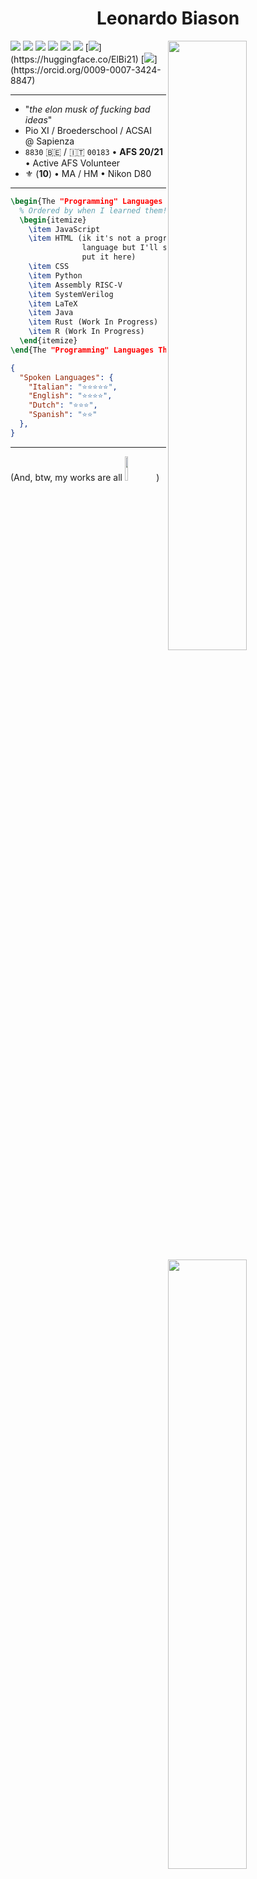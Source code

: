 <h1 align="center">Leonardo Biason</h1>

<img align="right" src="https://i.imgur.com/T3kJAdb.png" width="50%">
<img align="right" src="https://i.imgur.com/U0j1l6V.png" width="50%">
<img align="right" src="https://i.imgur.com/HVvAkeT.png" width="50%">


[![](https://img.shields.io/badge/-leonardo_biason-informational?style=for-the-badge&logo=Linkedin&logoColor=white&link=https://www.linkedin.com/in/leonardobiason/)](https://www.linkedin.com/in/leonardobiason)
[![](https://img.shields.io/badge/-Diapa-orange?style=for-the-badge&logo=Reddit&logoColor=white&link=https://www.reddit.com/user/diapa_/)](https://www.reddit.com/user/diapa_)
[![](https://img.shields.io/badge/-ElBi2112-blueviolet?style=for-the-badge&logo=Twitch&logoColor=white&link=https://www.twitch.tv/elbi2112/)](https://www.twitch.tv/elbi2112)
[![](https://img.shields.io/badge/-Diapa-9cf?style=for-the-badge&logo=X&logoColor=black&link=https://www.twitter.com/diapa_/)](https://www.twitter.com/diapa_)
[![](https://img.shields.io/badge/-Leonardo_Diapa-critical?style=for-the-badge&logo=YouTube&logoColor=white&link=https://www.youtube.com/@diapa_/)](https://www.youtube.com/@diapa_)
[![](https://img.shields.io/badge/-Leonardo_Diapa-7851a9?style=for-the-badge&logo=Mastodon&logoColor=white&link=https://mastodon.social/@diapa)](https://mastodon.social/@diapa)
[![](https://img.shields.io/badge/-ElBi21-ecc948?style=for-the-badge&logo=HuggingFace&logoColor=black&link=[[https://mastodon.social/@diapa](https://huggingface.co/ElBi21)](https://huggingface.co/ElBi21))](https://huggingface.co/ElBi21)
[![](https://img.shields.io/badge/-Leonardo_Biason-9dd56e?style=for-the-badge&logo=ORCID&logoColor=black&link=[https://orcid.org/0009-0007-3424-8847](https://orcid.org/0009-0007-3424-8847))](https://orcid.org/0009-0007-3424-8847)


---

- "_the elon musk of fucking bad ideas_"
- Pio XI / Broederschool / ACSAI @ Sapienza
- `8830` 🇧🇪 / 🇮🇹 `00183` • **AFS 20/21** • Active AFS Volunteer
- ⚜️ (**10**) • MA / HM • Nikon D80

---

```latex
\begin{The "Programming" Languages That I Know}
  % Ordered by when I learned them!
  \begin{itemize}
    \item JavaScript
    \item HTML (ik it's not a programming
                language but I'll still
                put it here)
    \item CSS
    \item Python
    \item Assembly RISC-V
    \item SystemVerilog
    \item LaTeX
    \item Java
    \item Rust (Work In Progress)
    \item R (Work In Progress)
  \end{itemize}
\end{The "Programming" Languages That I Know}
```

```json
{
  "Spoken Languages": {
    "Italian": "⭐⭐⭐⭐⭐",
    "English": "⭐⭐⭐⭐",
    "Dutch": "⭐⭐⭐",
    "Spanish": "⭐⭐"
  },
}
```
---

(And, btw, my works are all <a href="https://brainmade.org"><img width="10%" src="https://brainmade.org/white-logo.png"></a>)
